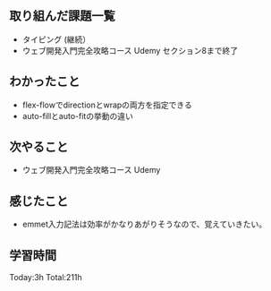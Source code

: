 ## 取り組んだ課題一覧
- タイピング (継続）
- ウェブ開発入門完全攻略コース Udemy セクション8まで終了

## わかったこと
-  flex-flowでdirectionとwrapの両方を指定できる
-  auto-fillとauto-fitの挙動の違い
  
## 次やること
- ウェブ開発入門完全攻略コース Udemy
  
## 感じたこと
- emmet入力記法は効率がかなりあがりそうなので、覚えていきたい。
  
## 学習時間
Today:3h
Total:211h
